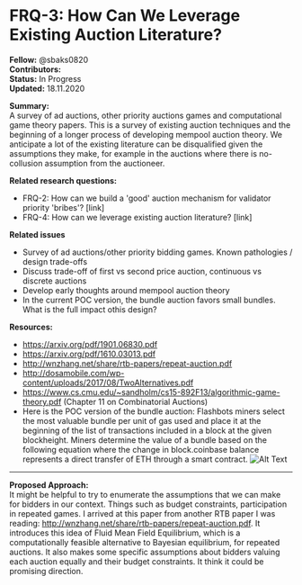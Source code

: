# FRQ-3: How Can We Leverage Existing Auction Literature?

**Fellow:** @sbaks0820
</br> **Contributors:** 
</br> **Status:** In Progress
</br> **Updated:** 18.11.2020

**Summary:** 
</br> A survey of ad auctions, other priority auctions games and computational game theory papers.
This is a survey of existing auction techniques and the beginning of a longer process of developing mempool auction theory.
We anticipate a lot of the existing literature can be disqualified given the assumptions they make, for example in the auctions
where there is no-collusion assumption from the auctioneer.

**Related research questions:**
* FRQ-2: How can we build a 'good' auction mechanism for validator priority 'bribes'? [link]
* FRQ-4: How can we leverage existing auction literature? [link]

**Related issues**
* Survey of ad auctions/other priority bidding games. Known pathologies / design trade-offs
* Discuss trade-off of first vs second price auction, continuous vs discrete auctions
* Develop early thoughts around mempool auction theory
* In the current POC version, the bundle auction favors small bundles. What is the full impact othis design? 


**Resources:**
* https://arxiv.org/pdf/1901.06830.pdf
* https://arxiv.org/pdf/1610.03013.pdf
* http://wnzhang.net/share/rtb-papers/repeat-auction.pdf
* http://dosamobile.com/wp-content/uploads/2017/08/TwoAlternatives.pdf
* https://www.cs.cmu.edu/~sandholm/cs15-892F13/algorithmic-game-theory.pdf (Chapter 11 on Combinatorial Auctions)
* Here is the POC version of the bundle auction: Flashbots miners select the most valuable bundle per unit of gas used and place it at the beginning of the list of transactions included in a block at the given blockheight. Miners determine the value of a bundle based on the following equation where the change in block.coinbase balance represents a direct transfer of ETH through a smart contract.
![Alt Text](https://user-images.githubusercontent.com/15959632/99228128-7c883b00-27ec-11eb-8b95-3896b21e0b08.png)


-----
**Proposed Approach:**
</br> It might be helpful to try to enumerate the assumptions that we can make for bidders in our context. 
Things such as budget constraints, participation in repeated games. I arrived at this paper from another RTB paper I was reading: http://wnzhang.net/share/rtb-papers/repeat-auction.pdf. 
It introduces this idea of Fluid Mean Field Equilibrium, which is a computationally feasible alternative to Bayesian equilibrium, for repeated auctions. 
It also makes some specific assumptions about bidders valuing each auction equally and their budget constraints. It think it could be promising direction.

